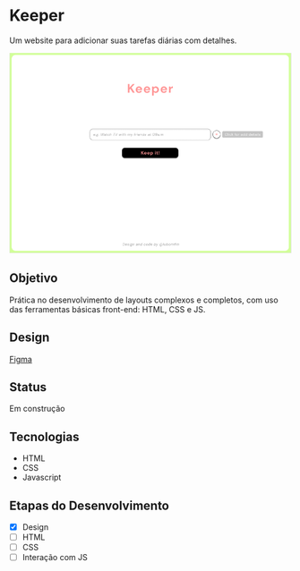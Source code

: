 # Keeper

Um website para adicionar suas tarefas diárias com detalhes.

![Keeper Layout](./assets/design/design-desktop.png)

## Objetivo

Prática no desenvolvimento de layouts complexos e completos, com uso das ferramentas básicas front-end: HTML, CSS e JS.

## Design

[Figma](https://www.figma.com/proto/snZLdVmiqA0OXaZkEMYmvz/TODO?node-id=1%3A45&viewport=-315%2C344%2C0.3497963547706604&scaling=min-zoom)

## Status

Em construção

## Tecnologias

- HTML
- CSS
- Javascript

## Etapas do Desenvolvimento

- [x] Design
- [ ] HTML
- [ ] CSS
- [ ] Interação com JS
